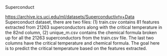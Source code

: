 Superconduct

https://archive.ics.uci.edu/ml/datasets/Superconductivty+Data Superconduct dataset, there are two files: (1) train.csv contains 81 features extracted from 21263 superconductors along with the critical temperature in the 82nd column, (2) unique_m.csv contains the chemical formula broken up for all the 21263 superconductors from the train.csv file. The last two columns have the critical temperature and chemical formula. The goal here is to predict the critical temperature based on the features extracted.
